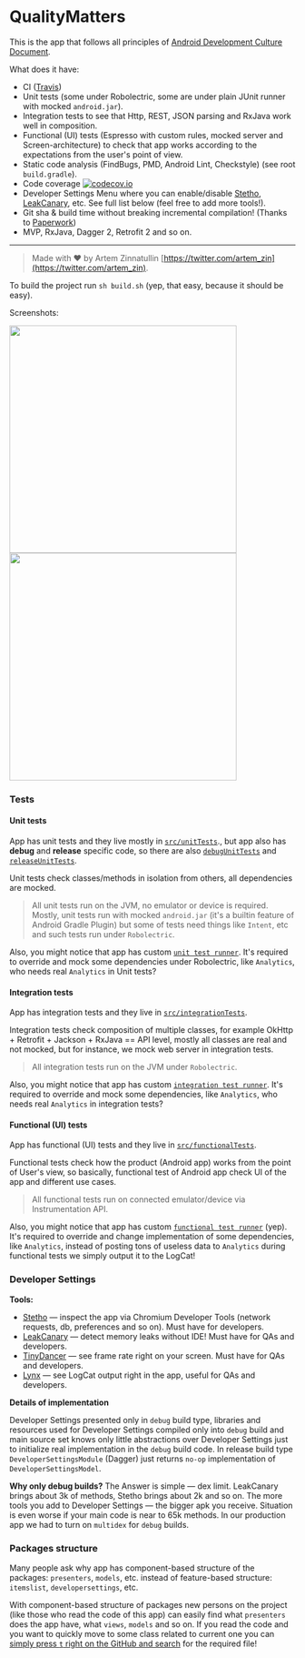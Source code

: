 # QualityMatters

This is the app that follows all principles of [Android Development Culture Document](http://artemzin.com/blog/android-development-culture-the-document-qualitymatters/).

What does it have:

* CI ([Travis](https://travis-ci.org/artem-zinnatullin/qualitymatters))
* Unit tests (some under Robolectric, some are under plain JUnit runner with mocked `android.jar`).
* Integration tests to see that Http, REST, JSON parsing and RxJava work well in composition.
* Functional (UI) tests (Espresso with custom rules, mocked server and Screen-architecture) to check that app works according to the expectations from the user's point of view.
* Static code analysis (FindBugs, PMD, Android Lint, Checkstyle) (see root `build.gradle`).
* Code coverage [![codecov.io](https://codecov.io/github/artem-zinnatullin/qualitymatters/coverage.svg?branch=master)](https://codecov.io/github/artem-zinnatullin/qualitymatters?branch=master)
* Developer Settings Menu where you can enable/disable [Stetho](http://facebook.github.io/stetho/), [LeakCanary](https://github.com/square/leakcanary), etc. See full list below (feel free to add more tools!).
* Git sha & build time without breaking incremental compilation! (Thanks to [Paperwork](https://github.com/zsoltk/paperwork))
* MVP, RxJava, Dagger 2, Retrofit 2 and so on.

---
>Made with ❤️ by Artem Zinnatullin [https://twitter.com/artem_zin](https://twitter.com/artem_zin).

To build the project run `sh build.sh` (yep, that easy, because it should be easy).

Screenshots:

<img src="/site/screenshot1.png" width="400"> <img src="/site/screenshot2.png" width="400">

### Tests

#### Unit tests

App has unit tests and they live mostly in [`src/unitTests`](/app/src/unitTests/)., but app also has **debug** and **release** specific code, so there are also [`debugUnitTests`](/app/src/debugUnitTests/) and [`releaseUnitTests`](/app/src/releaseUnitTests/).

Unit tests check classes/methods in isolation from others, all dependencies are mocked.

>All unit tests run on the JVM, no emulator or device is required.
Mostly, unit tests run with mocked `android.jar` (it's a builtin feature of Android Gradle Plugin) but some of tests need things like `Intent`, etc and such tests run under `Robolectric`.

Also, you might notice that app has custom [`unit test runner`](/app/src/unitTests/java/com/artemzin/qualitymatters/QualityMattersRobolectricUnitTestRunner.java). It's required to override and mock some dependencies under Robolectric, like `Analytics`, who needs real `Analytics` in Unit tests?

#### Integration tests

App has integration tests and they live in [`src/integrationTests`](/app/src/integrationTests/).

Integration tests check composition of multiple classes, for example OkHttp + Retrofit + Jackson + RxJava == API level, mostly all classes are real and not mocked, but for instance, we mock web server in integration tests.

>All integration tests run on the JVM under `Robolectric`.

Also, you might notice that app has custom [`integration test runner`](/app/src/integrationTests/java/com/artemzin/qualitymatters/QualityMattersIntegrationRobolectricTestRunner.java). It's required to override and mock some dependencies, like `Analytics`, who needs real `Analytics` in integration tests?

#### Functional (UI) tests

App has functional (UI) tests and they live in [`src/functionalTests`](/app/src/functionalTests/).

Functional tests check how the product (Android app) works from the point of User's view, so basically, functional test of Android app check UI of the app and different use cases.

>All functional tests run on connected emulator/device via Instrumentation API.

Also, you might notice that app has custom [`functional test runner`](/app/src/functionalTests/java/com/artemzin/qualitymatters/functional_tests/QualityMattersFunctionalTestsRunner.java) (yep). It's required to override and change implementation of some dependencies, like `Analytics`, instead of posting tons of useless data to `Analytics` during functional tests we simply output it to the LogCat!

### Developer Settings

**Tools:**

* [Stetho](http://facebook.github.io/stetho/) — inspect the app via Chromium Developer Tools (network requests, db, preferences and so on). Must have for developers.
* [LeakCanary](https://github.com/square/leakcanary) — detect memory leaks without IDE! Must have for QAs and developers.
* [TinyDancer](https://github.com/brianPlummer/TinyDancer) — see frame rate right on your screen. Must have for QAs and developers.
* [Lynx](https://github.com/pedrovgs/Lynx) — see LogCat output right in the app, useful for QAs and developers.

**Details of implementation**

Developer Settings presented only in `debug` build type, libraries and resources used for Developer Settings compiled only into `debug` build and main source set knows only little abstractions over Developer Settings just to initialize real implementation in the `debug` build code. In release build type `DeveloperSettingsModule` (Dagger) just returns `no-op` implementation of `DeveloperSettingsModel`.

**Why only debug builds?**
The Answer is simple — dex limit. LeakCanary brings about 3k of methods, Stetho brings about 2k and so on. The more tools you add to Developer Settings — the bigger apk you receive. Situation is even worse if your main code is near to 65k methods. In our production app we had to turn on `multidex` for `debug` builds.

### Packages structure

Many people ask why app has component-based structure of the packages: `presenters`, `models`, etc. instead of feature-based structure: `itemslist`, `developersettings`, etc.

With component-based structure of packages new persons on the project (like those who read the code of this app) can easily find what `presenters` does the app have, what `views`, `models` and so on. If you read the code and you want to quickly move to some class related to current one you can [simply press `t` right on the GitHub and search](https://github.com/blog/793-introducing-the-file-finder) for the required file!
